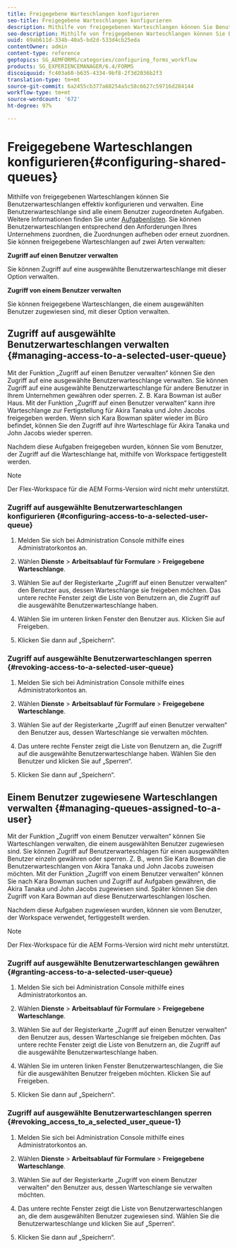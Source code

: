 ```yaml
---
title: Freigegebene Warteschlangen konfigurieren
seo-title: Freigegebene Warteschlangen konfigurieren
description: Mithilfe von freigegebenen Warteschlangen können Sie Benutzerwarteschlangen effektiv konfigurieren und verwalten. Erfahren Sie, wie Sie geteilte Warteschlangen konfigurieren.
seo-description: Mithilfe von freigegebenen Warteschlangen können Sie Benutzerwarteschlangen effektiv konfigurieren und verwalten. Erfahren Sie, wie Sie geteilte Warteschlangen konfigurieren.
uuid: 69ab611d-334b-40a5-bd2d-533d4cb25eda
contentOwner: admin
content-type: reference
geptopics: SG_AEMFORMS/categories/configuring_forms_workflow
products: SG_EXPERIENCEMANAGER/6.4/FORMS
discoiquuid: fc403a60-b635-4334-9bf8-2f3d2036b2f3
translation-type: tm+mt
source-git-commit: 6a2455cb377a68254a5c58c6627c59716d284144
workflow-type: tm+mt
source-wordcount: '672'
ht-degree: 97%

---
```



# Freigegebene Warteschlangen konfigurieren{#configuring-shared-queues}

Mithilfe von freigegebenen Warteschlangen können Sie Benutzerwarteschlangen effektiv konfigurieren und verwalten. Eine Benutzerwarteschlange sind alle einem Benutzer zugeordneten Aufgaben. Weitere Informationen finden Sie unter [Aufgabenlisten](https://help.adobe.com/en_US/livecycle/11.0/WorkspaceHelp/WS92d06802c76abadb-2b6ab502126beb6ba2f-7ffc.2.html). Sie können Benutzerwarteschlangen entsprechend den Anforderungen Ihres Unternehmens zuordnen, die Zuordnungen aufheben oder erneut zuordnen. Sie können freigegebene Warteschlangen auf zwei Arten verwalten:

**Zugriff auf einen Benutzer verwalten**

Sie können Zugriff auf eine ausgewählte Benutzerwarteschlange mit dieser Option verwalten.

**Zugriff von einem Benutzer verwalten**

Sie können freigegebene Warteschlangen, die einem ausgewählten Benutzer zugewiesen sind, mit dieser Option verwalten.

## Zugriff auf ausgewählte Benutzerwarteschlangen verwalten {#managing-access-to-a-selected-user-queue}

Mit der Funktion „Zugriff auf einen Benutzer verwalten“ können Sie den Zugriff auf eine ausgewählte Benutzerwarteschlange verwalten. Sie können Zugriff auf eine ausgewählte Benutzerwarteschlange für andere Benutzer in Ihrem Unternehmen gewähren oder sperren. Z. B. Kara Bowman ist außer Haus. Mit der Funktion „Zugriff auf einen Benutzer verwalten“ kann ihre Warteschlange zur Fertigstellung für Akira Tanaka und John Jacobs freigegeben werden. Wenn sich Kara Bowman später wieder im Büro befindet, können Sie den Zugriff auf ihre Warteschlage für Akira Tanaka und John Jacobs wieder sperren.

Nachdem diese Aufgaben freigegeben wurden, können Sie vom Benutzer, der Zugriff auf die Warteschlange hat, mithilfe von Workspace fertiggestellt werden.

>[!NOTE]
>
>Der Flex-Workspace für die AEM Forms-Version wird nicht mehr unterstützt.

### Zugriff auf ausgewählte Benutzerwarteschlangen konfigurieren  {#configuring-access-to-a-selected-user-queue}

1. Melden Sie sich bei Administration Console mithilfe eines Administratorkontos an.
1. Wählen **Dienste** > **Arbeitsablauf für Formulare** > **Freigegebene Warteschlange**.

1. Wählen Sie auf der Registerkarte „Zugriff auf einen Benutzer verwalten“ den Benutzer aus, dessen Warteschlange sie freigeben möchten. Das untere rechte Fenster zeigt die Liste von Benutzern an, die Zugriff auf die ausgewählte Benutzerwarteschlange haben.
1. Wählen Sie im unteren linken Fenster den Benutzer aus. Klicken Sie auf Freigeben.
1. Klicken Sie dann auf „Speichern“.

### Zugriff auf ausgewählte Benutzerwarteschlangen sperren  {#revoking-access-to-a-selected-user-queue}

1. Melden Sie sich bei Administration Console mithilfe eines Administratorkontos an.
1. Wählen **Dienste** > **Arbeitsablauf für Formulare** > **Freigegebene Warteschlange**.

1. Wählen Sie auf der Registerkarte „Zugriff auf einen Benutzer verwalten“ den Benutzer aus, dessen Warteschlange sie verwalten möchten.
1. Das untere rechte Fenster zeigt die Liste von Benutzern an, die Zugriff auf die ausgewählte Benutzerwarteschlange haben. Wählen Sie den Benutzer und klicken Sie auf „Sperren“.
1. Klicken Sie dann auf „Speichern“.

## Einem Benutzer zugewiesene Warteschlangen verwalten  {#managing-queues-assigned-to-a-user}

Mit der Funktion „Zugriff von einem Benutzer verwalten“ können Sie Warteschlangen verwalten, die einem ausgewählten Benutzer zugewiesen sind. Sie können Zugriff auf Benutzerwarteschlagen für einen ausgewählten Benutzer einzeln gewähren oder sperren. Z. B., wenn Sie Kara Bowman die Benutzerwarteschlangen von Akira Tanaka und John Jacobs zuweisen möchten. Mit der Funktion „Zugriff von einem Benutzer verwalten“ können Sie nach Kara Bowman suchen und Zugriff auf Aufgaben gewähren, die Akira Tanaka und John Jacobs zugewiesen sind. Später können Sie den Zugriff von Kara Bowman auf diese Benutzerwarteschlangen löschen.

Nachdem diese Aufgaben zugewiesen wurden, können sie vom Benutzer, der Workspace verwendet, fertiggestellt werden.

>[!NOTE]
>
>Der Flex-Workspace für die AEM Forms-Version wird nicht mehr unterstützt.

### Zugriff auf ausgewählte Benutzerwarteschlangen gewähren  {#granting-access-to-a-selected-user-queue}

1. Melden Sie sich bei Administration Console mithilfe eines Administratorkontos an.
1. Wählen **Dienste** > **Arbeitsablauf für Formulare** > **Freigegebene Warteschlange**.

1. Wählen Sie auf der Registerkarte „Zugriff auf einen Benutzer verwalten“ den Benutzer aus, dessen Warteschlange sie freigeben möchten. Das untere rechte Fenster zeigt die Liste von Benutzern an, die Zugriff auf die ausgewählte Benutzerwarteschlange haben.
1. Wählen Sie im unteren linken Fenster Benutzerwarteschlangen, die Sie für die ausgewählten Benutzer freigeben möchten. Klicken Sie auf Freigeben.
1. Klicken Sie dann auf „Speichern“.

### Zugriff auf ausgewählte Benutzerwarteschlangen sperren  {#revoking_access_to_a_selected_user_queue-1}

1. Melden Sie sich bei Administration Console mithilfe eines Administratorkontos an.
1. Wählen **Dienste** > **Arbeitsablauf für Formulare** > **Freigegebene Warteschlange**.

1. Wählen Sie auf der Registerkarte „Zugriff von einem Benutzer verwalten“ den Benutzer aus, dessen Warteschlange sie verwalten möchten.
1. Das untere rechte Fenster zeigt die Liste von Benutzerwarteschlangen an, die dem ausgewählten Benutzer zugewiesen sind. Wählen Sie die Benutzerwarteschlange und klicken Sie auf „Sperren“.
1. Klicken Sie dann auf „Speichern“.

